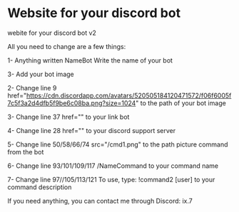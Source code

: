 # Website for your discord bot
webite for your discord bot v2 

All you need to change are a few things:

1- Anything written NameBot Write the name of your bot

3- Add your bot image 

2- Change line 9 href="https://cdn.discordapp.com/avatars/520505184120471572/f06f6005f7c5f3a2d4dfb5f9be6c08ba.png?size=1024" to the path of your bot image

3- Change line 37 href="" to your link bot

4- Change line 28 href="" to your discord support server

5- Change line 50/58/66/74 src="/cmd1.png" to the path picture command from the bot

6- Change line 93/101/109/117 /NameCommand to your command name

7- Change line 97//105/113/121 To use, type: !command2 [user] to your command description

If you need anything, you can contact me through Discord: ix.7
